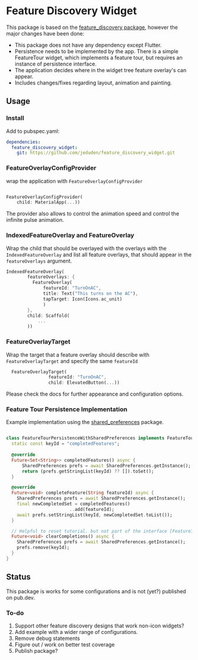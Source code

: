 # Feature Discovery Widget

This package is based on the [feature_discovery package](https://pub.dev/packages/feature_discovery/), however the major changes have been done:

- This package does not have any dependency except Flutter.
- Persistence needs to be implemented by the app. There is a simple FeatureTour widget, which implements a feature tour, but requires an instance of persistence interface. 
- The application decides where in the widget tree feature overlay's can appear.
- Includes changes/fixes regarding layout, animation and painting.

## Usage

### Install

Add to pubspec.yaml:

```yaml
dependencies:
  feature_discovery_widget:
    git: https://github.com/jeduden/feature_discovery_widget.git
```

### FeatureOverlayConfigProvider

wrap the application with `FeatureOverlayConfigProvider`

```dart

FeatureOverlayConfigProvider(
    child: MaterialApp(...))

```

The provider also allows to control the animation speed and control the infinite pulse animation.

### IndexedFeatureOverlay and FeatureOverlay

Wrap the child that should be overlayed with the overlays with the `IndexedFeatureOverlay` and list all feature overlays, that should appear in the `featureOverlays` argument. 

```dart
IndexedFeatureOverlay(
        featureOverlays: {
          FeatureOverlay(
              featureId: "TurnOnAC",
              title: Text("This turns on the AC"),
              tapTarget: Icon(Icons.ac_unit)
              )
        },
        child: Scaffold(
            ...
        ))
```

### FeatureOverlayTarget

Wrap the target that a feature overlay should describe with `FeatureOverlayTarget` and specify the same `featureId`

```dart
  FeatureOverlayTarget(
                featureId: "TurnOnAC",
                child: ElevatedButton(...))
```

Please check the docs for further appearance and configuration options.

### Feature Tour Persistence Implementation

Example implementation using the [shared_preferences](https://pub.dev/packages/shared_preferences) package.

```dart

class FeatureTourPersistenceWithSharedPreferences implements FeatureTourPersistence {
  static const keyId = "completedFeatures";
    
  @override
  Future<Set<String>> completedFeatures() async {
      SharedPreferences prefs = await SharedPreferences.getInstance();
      return (prefs.getStringList(keyId) ?? []).toSet();
  }

  @override
  Future<void> completeFeature(String featureId) async {
    SharedPreferences prefs = await SharedPreferences.getInstance();
    final newCompletedSet = completedFeatures()
                        ..add(featureId);
    await prefs.setStringList(keyId, newCompletedSet.toList());
  }

  // Helpful to reset tutorial. but not part of the interface [FeatureTourPersistence]
  Future<void> clearCompletions() async {
    SharedPreferences prefs = await SharedPreferences.getInstance();
    prefs.remove(keyId);
  }
}

```

## Status

This package is works for some configurations and is not (yet?) published on pub.dev.

### To-do
   
1. Support other feature discovery designs that work non-icon widgets?
2. Add example with a wider range of configurations.
3. Remove debug statements
4. Figure out / work on better test coverage
5. Publish package?